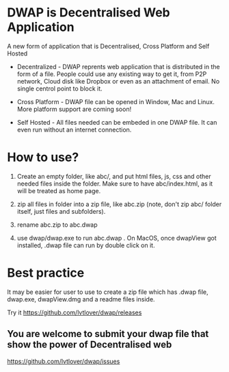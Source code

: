 # DWAP is Decentralised Web Application
A new form of application that is Decentralised, Cross Platform and Self Hosted


* Decentralized - DWAP reprents web application that is distributed in the form of a file. People could use any existing way to get it, from P2P network, Cloud disk like Dropbox or even as an attachment of email. No single centrol point to block it. 

* Cross Platform - DWAP file can be opened in Window, Mac and Linux. More platform support are coming soon!

* Self Hosted - All files needed can be embeded in one DWAP file. It can even run without an internet connection.

# How to use?

1. Create an empty folder, like abc/, and put html files, js, css and other needed files inside the folder. Make sure to have abc/index.html, as it will be treated as home page.

2. zip all files in folder into a zip file, like abc.zip (note, don't zip abc/ folder itself, just files and subfolders).

3. rename abc.zip to abc.dwap

4. use dwap/dwap.exe to run abc.dwap . On MacOS, once dwapView got installed, .dwap file can run by double click on it. 

# Best practice

It may be easier for user to use to create a zip file which has .dwap file, dwap.exe, dwapView.dmg and a readme files inside.

Try it https://github.com/lvtlover/dwap/releases


## You are welcome to submit your dwap file that show the power of Decentralised web

https://github.com/lvtlover/dwap/issues

